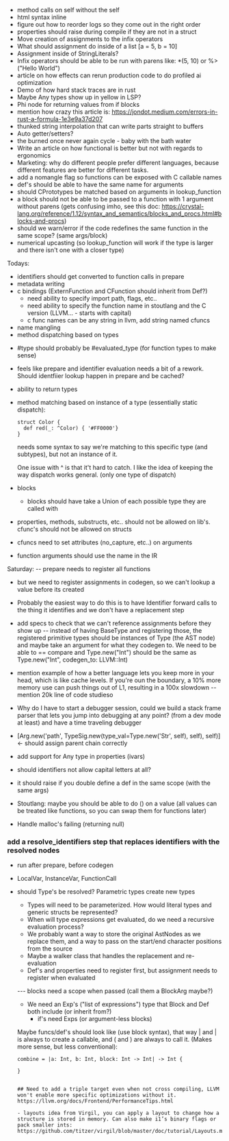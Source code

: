 
- method calls on self without the self
- html syntax inline
- figure out how to reorder logs so they come out in the right order
- properties should raise during compile if they are not in a struct
- Move creation of assignments to the infix operators
- What should assignment do inside of a list  [a = 5, b = 10]
- Assignment inside of StringLiterals?
- Infix operators should be able to be run with parens like: *(5, 10) or %>("Hello World")
- article on how effects can rerun production code to do profiled ai optimization
- Demo of how hard stack traces are in rust
- Maybe Any types show up in yellow in LSP?
- Phi node for returning values from if blocks
- mention how crazy this article is: https://jondot.medium.com/errors-in-rust-a-formula-1e3e9a37d207
- thunked string interpolation that can write parts straight to buffers
- Auto getter/setters?
- the burned once never again cycle  - baby with the bath water
- Write an article on how functional is better but not with regards to ergonomics
- Marketing: why do different people prefer different languages, because different features are better for different tasks.
- add a nomangle flag so functions can be exposed with C callable names
- def's should be able to have the same name for arguments
- should CPrototypes be matched based on arguments in lookup_function
- a block should not be able to be passed to a function with 1 argument without parens (gets confusing imho, see this doc: https://crystal-lang.org/reference/1.12/syntax_and_semantics/blocks_and_procs.html#blocks-and-procs)
- should we warn/error if the code redefines the same function in the same scope? (same args/block)
- numerical upcasting (so lookup_function will work if the type is larger and there isn't one with a closer type)


Todays:
+ identifiers should get converted to function calls in prepare
+ metadata writing
+ c bindings (ExternFunction and CFunction should inherit from Def?)
    - need ability to specify import path, flags, etc..
    - need ability to specify the function name in stoutlang and the C version (LLVM... - starts with capital)
    - c func names can be any string in llvm, add string named cfuncs
+ name mangling
+ method dispatching based on types
- #type should probably be #evaluated_type (for function types to make sense)
- feels like prepare and identifier evaluation needs a bit of a rework. Should identfiier lookup happen in prepare and be cached?
- ability to return types
- method matching based on instance of a type (essentially static dispatch):
    ```
    struct Color {
      def red(_: ^Color) { '#FF0000'}
    }
    ```

    needs some syntax to say we're matching to this specific type (and subtypes), but not an instance of it.

    One issue with ^ is that it't hard to catch. I like the idea of keeping the way dispatch works general. (only one type of dispatch)
- blocks
  - blocks should have take a Union of each possible type they are called with

- properties, methods, substructs, etc.. should not be allowed on lib's. cfunc's should not be allowed on structs
- cfuncs need to set attributes (no_capture, etc..) on arguments
- function arguments should use the name in the IR


Saturday:
-- prepare needs to register all functions
  - but we need to register assignments in codegen, so we can't lookup a value before its created
  - Probably the easiest way to do this is to have Identifier forward calls to the thing it identifies and we don't have a replacement step
  - add specs to check that we can't reference assignments before they show up
-- instead of having BaseType and registering those, the registered primitive types should be instances of Type (the AST node) and maybe take an argument for what they codegen to. We need to be able to == compare and Type.new("Int") should be the same as Type.new("Int", codegen_to: LLVM::Int)


- mention example of how a better language lets you keep more in your head, which is like cache levels. If you're oun the boundary, a 10% more memory use can push things out of L1, resulting in a 100x slowdown -- mention 20k line of code studieso

- Why do I have to start a debugger session, could we build a stack frame parser that lets you jump into debugging at any point? (from a dev mode at least) and have a time traveling debugger


- [Arg.new('path', TypeSig.new(type_val=Type.new('Str', self), self), self)] <- should assign parent chain correctly

- add support for Any type in properties (ivars)
- should identifiers not allow capital letters at all?

- it should raise if you double define a def in the same scope (with the same args)

- Stoutlang: maybe you should be able to do () on a value (all values can be treated like functions, so you can swap them for functions later)
- Handle malloc's failing (returning null)

### add a resolve_identifiers step that replaces identifiers with the resolved nodes

- run after prepare, before codegen
- LocalVar, InstanceVar, FunctionCall
- should Type's be resolved? Parametric types create new types
  - Types will need to be parameterized. How would literal types and generic structs be represented?
  - When will type expressions get evaluated, do we need a recursive evaluation process?
  - We probably want a way to store the original AstNodes as we replace them, and a way to pass on the start/end character positions from the source
  - Maybe a walker class that handles the replacement and re-evaluation
  - Def's and properties need to register first, but assignment needs to register when evaluated
  
  --- blocks need a scope when passed (call them a BlockArg maybe?)

  - We need an Exp's ("list of expressions") type that Block and Def both include (or inherit from?)
    - if's need Exps (or argument-less blocks)


  Maybe funcs/def's should look like (use block syntax), that way | and | is always to create a callable, and ( and ) are always to call it. (Makes more sense, but less conventional):

  ```
  combine = |a: Int, b: Int, block: Int -> Int| -> Int {

  }


  ## Need to add a triple target even when not cross compiling, LLVM won't enable more specific optimizations without it. https://llvm.org/docs/Frontend/PerformanceTips.html

  - layouts idea from Virgil, you can apply a layout to change how a structure is stored in memory. Can also make i1’s binary flags or pack smaller ints: https://github.com/titzer/virgil/blob/master/doc/tutorial/Layouts.md